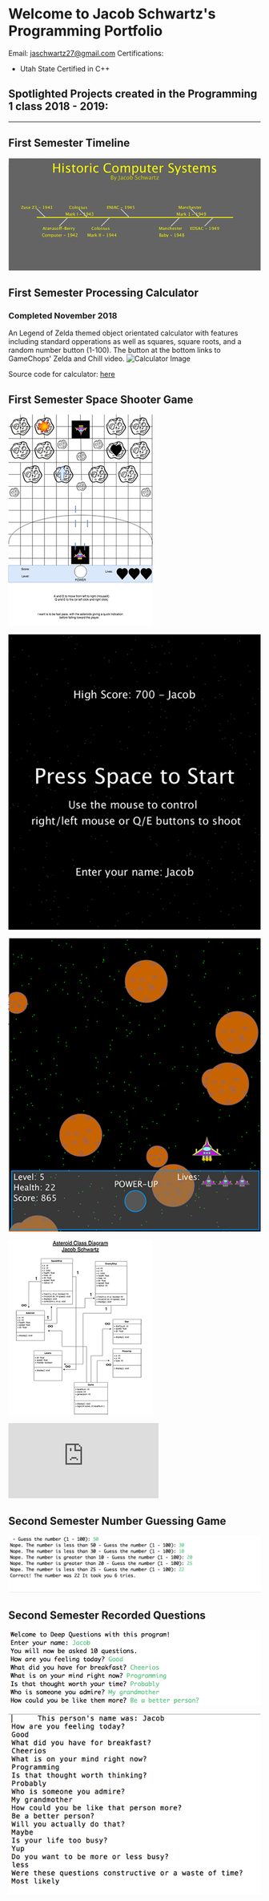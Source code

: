 # Welcome to Jacob Schwartz's Programming Portfolio
Email: jaschwartz27@gmail.com
Certifications: 
* Utah State Certified in C++

## Spotlighted Projects created in the Programming 1 class 2018 - 2019:
------
 
 ## First Semester Timeline
 ![](https://github.com/Bamboo72/2019-Programming-Portfolio/blob/master/images/Timeline.png)
 ## First Semester Processing Calculator
 ### Completed November 2018
 An Legend of Zelda themed object orientated calculator with features including standard opperations as well as squares, square roots, and a random number button (1-100). The button at the bottom links to GameChops' Zelda and Chill video.
 ![Calculator Image](https://github.com/Bamboo72/2019ProgrammingPortfolio/blob/master/images/Calculator.png)

Source code for calculator: [here](https://github.com/Bamboo72/2019ProgrammingPortfolio/blob/master/Calculator/README.md)

 ## First Semester Space Shooter Game
  ![](https://github.com/Bamboo72/2019-Programming-Portfolio/blob/master/images/Spaceship%20Game.png)
  
![](https://github.com/Bamboo72/2019-Programming-Portfolio/blob/master/images/SpaceGameStart.png)

![](https://github.com/Bamboo72/2019-Programming-Portfolio/blob/master/images/SpaceGame.png)

![](https://github.com/Bamboo72/2019-Programming-Portfolio/blob/master/images/Asteroid%20Class%20Diagram.png)

![](https://github.com/Bamboo72/2019-Programming-Portfolio/blob/master/images/Asteroid%20Class%20Diagram.pdf)

## Second Semester Number Guessing Game
  ![](https://github.com/Bamboo72/2019-Programming-Portfolio/blob/master/images/GuessingGame.png)
  ## Second Semester Recorded Questions
 ![](https://github.com/Bamboo72/2019-Programming-Portfolio/blob/master/images/Questions.png)
 
  ![](https://github.com/Bamboo72/2019-Programming-Portfolio/blob/master/images/RecordedQuestions.png)
